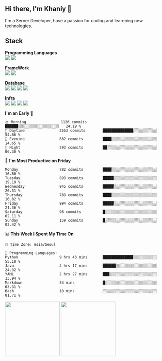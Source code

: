 ## Hi there, I'm Khaniy 👋
I'm a Server Developer, have a passion for coding and learening new technologies.
<!-- <br> 📫 Email : kangh1596@gmail.com 
<br> 📝 Blog  : khan03.tistory.com/
<br> <img src="https://img.shields.io/badge/Email-222222?style=for-the-badge&logo=Gmail&logoColor=white">
<br> <img src="https://img.shields.io/badge/Blog -222222?style=for-the-badge&logo=Tistory&logoColor=white">
[hank0302's Blog](https://khan03.tistory.com/)
-->
## Stack 

**Programming Languages** <br>
 <img src="https://img.shields.io/badge/JAVA-E6522C?style=flat&logo=Java&logoColor=white">
 <img src="https://img.shields.io/badge/Python-3776AB?style=flat&logo=python&logoColor=white">

**FrameWork** <br>
<img src="https://img.shields.io/badge/SpringBoot-6DB33F?style=flat&logo=SpringBoot&logoColor=white">
<img src="https://img.shields.io/badge/FastAPI-009688?style=flat&logo=FastAPI&logoColor=white">

**Database** <br>
<img src="https://img.shields.io/badge/MariaDB-003545?style=flat&logo=MariaDB&logoColor=white">
<img src="https://img.shields.io/badge/MongoDB-47A248?style=flat&logo=MongoDB&logoColor=white">
<img src="https://img.shields.io/badge/Redis-DC382D?style=flat&logo=Redis&logoColor=white">
<img src="https://img.shields.io/badge/PostgreSQL-4169E1?flat=for-the-badge&logo=PostgreSQL&logoColor=white">

**Infra** <br>
<img src="https://img.shields.io/badge/Kubernetes-326CE5?style=flat&logo=Kubernetes&logoColor=white">
<img src="https://img.shields.io/badge/Argo-E6522C?style=flat&logo=Argo&logoColor=white">
<img src="https://img.shields.io/badge/Prometheus-E6522C?style=flat&logo=prometheus&logoColor=white">
<img src="https://img.shields.io/badge/Grafana-F46800?style=flat&logo=grafana&logoColor=white">

<!--START_SECTION:waka-->
**I'm an Early 🐤** 

```text
🌞 Morning                1126 commits        ██████░░░░░░░░░░░░░░░░░░░   24.19 % 
🌆 Daytime                2553 commits        ██████████████░░░░░░░░░░░   54.86 % 
🌃 Evening                682 commits         ████░░░░░░░░░░░░░░░░░░░░░   14.65 % 
🌙 Night                  293 commits         ██░░░░░░░░░░░░░░░░░░░░░░░   06.30 % 
```
📅 **I'm Most Productive on Friday** 

```text
Monday                   782 commits         ████░░░░░░░░░░░░░░░░░░░░░   16.80 % 
Tuesday                  893 commits         █████░░░░░░░░░░░░░░░░░░░░   19.19 % 
Wednesday                945 commits         █████░░░░░░░░░░░░░░░░░░░░   20.31 % 
Thursday                 783 commits         ████░░░░░░░░░░░░░░░░░░░░░   16.82 % 
Friday                   994 commits         █████░░░░░░░░░░░░░░░░░░░░   21.36 % 
Saturday                 98 commits          █░░░░░░░░░░░░░░░░░░░░░░░░   02.11 % 
Sunday                   159 commits         █░░░░░░░░░░░░░░░░░░░░░░░░   03.42 % 
```


📊 **This Week I Spent My Time On** 

```text
🕑︎ Time Zone: Asia/Seoul

💬 Programming Languages: 
Python                   9 hrs 43 mins       ██████████████░░░░░░░░░░░   55.18 % 
Java                     4 hrs 17 mins       ██████░░░░░░░░░░░░░░░░░░░   24.32 % 
YAML                     2 hrs 27 mins       ███░░░░░░░░░░░░░░░░░░░░░░   13.94 % 
Markdown                 34 mins             █░░░░░░░░░░░░░░░░░░░░░░░░   03.31 % 
Bash                     18 mins             ░░░░░░░░░░░░░░░░░░░░░░░░░   01.71 % 
```


<!--END_SECTION:waka-->
<p>
  <img height="180em" src="https://github-readme-stats-khaniys-projects.vercel.app/api?username=khaniy&show_icons=true&include_all_commits=true">
  <img height="180em" src="https://github-readme-stats-khaniys-projects.vercel.app/api/top-langs?username=khaniy&layout=compact">
</p>

